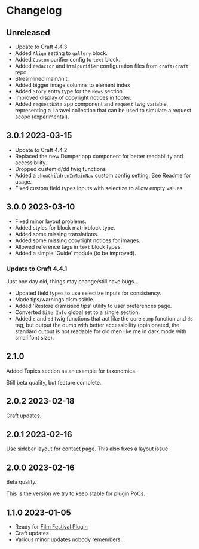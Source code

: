 # Changelog

## Unreleased

* Update to Craft 4.4.3
* Added `Align` setting to `gallery` block.
* Added `Custom` purifier config to `text` block.
* Added `redactor` and `htmlpurifier` configuration files from `craft/craft` repo.
* Streamlined main/init.
* Added bigger image columns to element index
* Added `Story` entry type for the `News` section.
* Improved display of copyright notices in footer.
* Added `requestData` app component and `request` twig variable, representing a Laravel collection that can be used to simulate a request scope (experimental).


## 3.0.1 2023-03-15

* Update to Craft 4.4.2
* Replaced the new Dumper app component for better readability and accessibility.
* Dropped custem d/dd twig functions
* Added a `showChildrenInMainNav` custom config setting. See Readme for usage.
* Fixed custom field types inputs with selectize to allow empty values.

## 3.0.0 2023-03-10

* Fixed minor layout problems.
* Added styles for block matrixblock type.
* Added some missing translations.
* Added some missing copyright notices for images.
* Allowed reference tags in `text` block types.
* Added a simple 'Guide' module (to be improved).

### Update to Craft 4.4.1

Just one day old, things may change/still have bugs...

* Updated field types to use selectize inputs for consistency.
* Made tips/warnings dismissible.
* Added 'Restore dismissed tips' utility to user preferences page.
* Converted `Site Info` global set to a single section.
* Added  `d` and `dd` twig functions that act like the core `dump` function and `dd` tag, but output the dump with better accessibility (opinionated, the standard output is not readable for old men like me in dark mode with small font size). 

## 2.1.0

Added Topics section as an example for taxonomies.

Still beta quality, but feature complete.

## 2.0.2 2023-02-18

Craft updates.

## 2.0.1 2023-02-16

Use sidebar layout for contact page.  This also fixes a layout issue.

## 2.0.0 2023-02-16

Beta quality.

This is the version we try to keep stable for plugin PoCs.

## 1.1.0 2023-01-05

* Ready for [Film Festival Plugin](https://github.com/wsydney76/craft-film-festival-light)
* Craft updates
* Various minor updates nobody remembers...